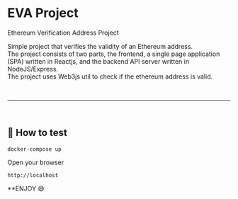 
# EVA Project
Ethereum Verification Address Project

Simple project that verifies the validity of an Ethereum address.  
The project consists of two parts, the frontend, a single page application (SPA) written in Reactjs,
and the backend API server written in NodeJS/Express.  
The project uses Web3js util to check if the ethereum address is valid.

&nbsp;

***

&nbsp;

## :rocket: How to test

```
docker-compose up
```

Open your browser

```
http://localhost
```

**ENJOY :smile: 
